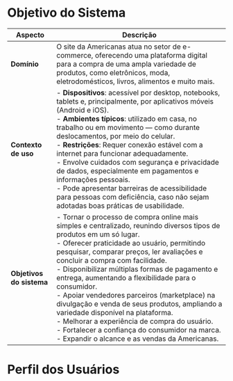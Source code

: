 # Objetivo do Sistema

| **Aspecto**            | **Descrição** |
|------------------------|---------------|
| **Domínio**            | O site da Americanas atua no setor de e-commerce, oferecendo uma plataforma digital para a compra de uma ampla variedade de produtos, como eletrônicos, moda, eletrodomésticos, livros, alimentos e muito mais. |
| **Contexto de uso**    | - **Dispositivos**: acessível por desktop, notebooks, tablets e, principalmente, por aplicativos móveis (Android e iOS).<br>- **Ambientes típicos**: utilizado em casa, no trabalho ou em movimento — como durante deslocamentos, por meio do celular.<br>- **Restrições**: Requer conexão estável com a internet para funcionar adequadamente.<br>- Envolve cuidados com segurança e privacidade de dados, especialmente em pagamentos e informações pessoais.<br>- Pode apresentar barreiras de acessibilidade para pessoas com deficiência, caso não sejam adotadas boas práticas de usabilidade. |
| **Objetivos do sistema** | - Tornar o processo de compra online mais simples e centralizado, reunindo diversos tipos de produtos em um só lugar.<br>- Oferecer praticidade ao usuário, permitindo pesquisar, comparar preços, ler avaliações e concluir a compra com facilidade.<br>- Disponibilizar múltiplas formas de pagamento e entrega, aumentando a flexibilidade para o consumidor.<br>- Apoiar vendedores parceiros (marketplace) na divulgação e venda de seus produtos, ampliando a variedade disponível na plataforma.<br>- Melhorar a experiência de compra do usuário.<br>- Fortalecer a confiança do consumidor na marca.<br>- Expandir o alcance e as vendas da Americanas. |

# Perfil dos Usuários
